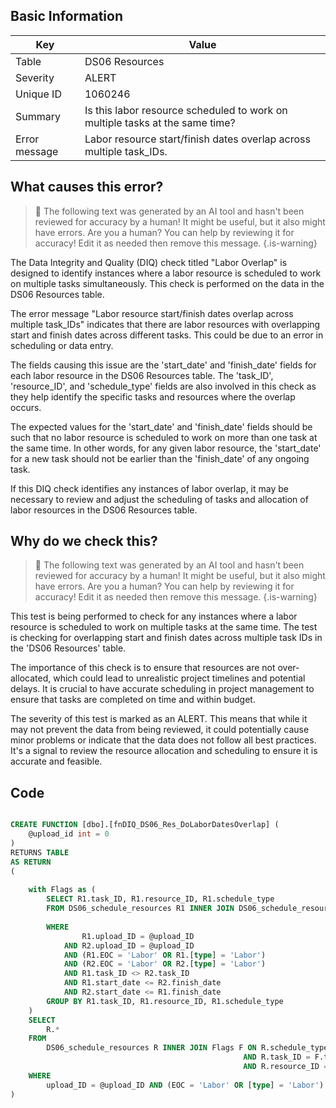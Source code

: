 ## Basic Information
| Key         | Value          |
|-------------|----------------|
| Table       | DS06 Resources |
| Severity    | ALERT |
| Unique ID   | 1060246   |
| Summary     | Is this labor resource scheduled to work on multiple tasks at the same time? |
| Error message | Labor resource start/finish dates overlap across multiple task_IDs. |

## What causes this error?

> :robot: The following text was generated by an AI tool and hasn't been reviewed for accuracy by a human! It might be useful, but it also might have errors. Are you a human? You can help by reviewing it for accuracy! Edit it as needed then remove this message.
{.is-warning}

The Data Integrity and Quality (DIQ) check titled "Labor Overlap" is designed to identify instances where a labor resource is scheduled to work on multiple tasks simultaneously. This check is performed on the data in the DS06 Resources table.

The error message "Labor resource start/finish dates overlap across multiple task_IDs" indicates that there are labor resources with overlapping start and finish dates across different tasks. This could be due to an error in scheduling or data entry.

The fields causing this issue are the 'start_date' and 'finish_date' fields for each labor resource in the DS06 Resources table. The 'task_ID', 'resource_ID', and 'schedule_type' fields are also involved in this check as they help identify the specific tasks and resources where the overlap occurs.

The expected values for the 'start_date' and 'finish_date' fields should be such that no labor resource is scheduled to work on more than one task at the same time. In other words, for any given labor resource, the 'start_date' for a new task should not be earlier than the 'finish_date' of any ongoing task. 

If this DIQ check identifies any instances of labor overlap, it may be necessary to review and adjust the scheduling of tasks and allocation of labor resources in the DS06 Resources table.
## Why do we check this?

> :robot: The following text was generated by an AI tool and hasn't been reviewed for accuracy by a human! It might be useful, but it also might have errors. Are you a human? You can help by reviewing it for accuracy! Edit it as needed then remove this message.
{.is-warning}

This test is being performed to check for any instances where a labor resource is scheduled to work on multiple tasks at the same time. The test is checking for overlapping start and finish dates across multiple task IDs in the 'DS06 Resources' table. 

The importance of this check is to ensure that resources are not over-allocated, which could lead to unrealistic project timelines and potential delays. It is crucial to have accurate scheduling in project management to ensure that tasks are completed on time and within budget. 

The severity of this test is marked as an ALERT. This means that while it may not prevent the data from being reviewed, it could potentially cause minor problems or indicate that the data does not follow all best practices. It's a signal to review the resource allocation and scheduling to ensure it is accurate and feasible.
## Code

```sql

CREATE FUNCTION [dbo].[fnDIQ_DS06_Res_DoLaborDatesOverlap] (
	@upload_id int = 0
)
RETURNS TABLE
AS RETURN
(
	
	with Flags as (
		SELECT R1.task_ID, R1.resource_ID, R1.schedule_type
		FROM DS06_schedule_resources R1 INNER JOIN DS06_schedule_resources R2 ON R1.schedule_type = R2.schedule_type
																			 AND R1.resource_ID = R2.resource_ID
		WHERE
				R1.upload_ID = @upload_ID
			AND R2.upload_ID = @upload_ID
			AND (R1.EOC = 'Labor' OR R1.[type] = 'Labor')
			AND (R2.EOC = 'Labor' OR R2.[type] = 'Labor')
			AND R1.task_ID <> R2.task_ID
			AND R1.start_date <= R2.finish_date
			AND R2.start_date <= R1.finish_date
		GROUP BY R1.task_ID, R1.resource_ID, R1.schedule_type
	)
	SELECT 
		R.*
	FROM
		DS06_schedule_resources R INNER JOIN Flags F ON R.schedule_type = F.schedule_type
													AND R.task_ID = F.task_ID
													AND R.resource_ID = F.resource_ID
	WHERE
		upload_ID = @upload_ID AND (EOC = 'Labor' OR [type] = 'Labor')
)
```
